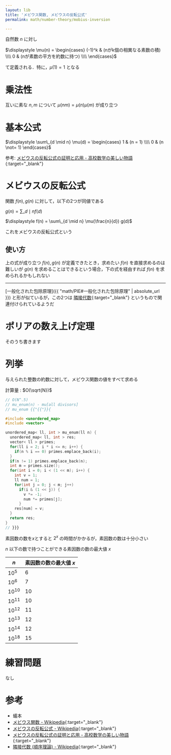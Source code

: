 ```yaml
---
layout: lib
title: 'メビウス関数, メビウスの反転公式'
permalink: math/number-theory/mobius-inversion

---
```



自然数 $n$ に対し

$\displaystyle \mu(n) = \begin{cases} (-1)^k & (nがk個の相異なる素数の積) \\\\ 0 & (nが素数の平方を約数に持つ) \\\\ \end{cases}$

て定義される．特に，$\mu(1) = 1$ となる

# 乗法性

互いに素な $n, m$ について $\mu(nm) = \mu(n)\mu(m)$ が成り立つ

# 基本公式

$\displaystyle \sum\_{d \mid n} \mu(d) = \begin{cases} 1 & (n = 1) \\\\ 0 & (n \not= 1) \end{cases}$

参考: [メビウスの反転公式の証明と応用 - 高校数学の美しい物語](https://mathtrain.jp/mobiusinversion){:target="_blank"}<!--_-->

# メビウスの反転公式

関数 $f(n), g(n)$ に対して，以下の2つが同値である

$\displaystyle g(n) = \sum\_{d \mid n} f(d)$

$\displaystyle f(n) = \sum\_{d \mid n} \mu(\frac{n}{d}) g(d)$

これをメビウスの反転公式という

## 使い方

上の式が成り立つ $f(n), g(n)$ が定義できたとき，求めたい $f(n)$ を直接求めるのは難しいが $g(n)$ を求めることはできるという場合，下の式を経由すれば $f(n)$ を求められるかもしれない

---

[一般化された包除原理]({{ "math/PIE#一般化された包除原理" | absolute_url }}) と形が似ているが，この2つは [隣接代数](https%3A%2F%2Fja.wikipedia.org%2Fwiki%2F%E9%9A%A3%E6%8E%A5%E4%BB%A3%E6%95%B0_%28%E9%A0%86%E5%BA%8F%E7%90%86%E8%AB%96%29){:target="_blank"}<!--_--> というもので関連付けられているようだ

# ポリアの数え上げ定理

そのうち書きます

# 列挙

与えられた整数の約数に対して，メビウス関数の値をすべて求める

計算量 : $O(\sqrt{N})$


```cpp
// O(N^.5)
// mu_enum(n) - mu[all divisors]
// mu_enum {{"{{"}}{

#include <unordered_map>
#include <vector>

unordered_map< ll, int > mu_enum(ll n) {
  unordered_map< ll, int > res;
  vector< ll > primes;
  for(ll i = 2; i * i <= n; i++) {
    if(n % i == 0) primes.emplace_back(i);
  }
  if(n != 1) primes.emplace_back(n);
  int m = primes.size();
  for(int i = 0; i < (1 << m); i++) {
    int v = 1;
    ll num = 1;
    for(int j = 0; j < m; j++)
      if(i & (1 << j)) {
        v *= -1;
        num *= primes[j];
      }
    res[num] = v;
  }
  return res;
}
// }}}
```


素因数の数を$x$とすると $2^x$ の時間がかかるが，素因数の数は十分小さい

$n$ 以下の数で持つことができる素因数の数の最大値 $x$

|$n$|素因数の数の最大値 $x$|
|--|--|
|$10^5$|6|
|$10^6$|7|
|$10^{10}$|10|
|$10^{11}$|10|
|$10^{12}$|11|
|$10^{13}$|12|
|$10^{14}$|12|
|$10^{18}$|15|


# 練習問題

なし

# 参考

* 蟻本
* [メビウス関数 - Wikipedia](https://ja.wikipedia.org/wiki/メビウス関数){:target="_blank"}<!--_-->
* [メビウスの反転公式 - Wikipedia](https://ja.wikipedia.org/wiki/メビウスの反転公式){:target="_blank"}<!--_-->
* [メビウスの反転公式の証明と応用 - 高校数学の美しい物語](https://mathtrain.jp/mobiusinversion){:target="_blank"}<!--_-->
* [隣接代数 (順序理論) - Wikipedia](https%3A%2F%2Fja.wikipedia.org%2Fwiki%2F%E9%9A%A3%E6%8E%A5%E4%BB%A3%E6%95%B0_%28%E9%A0%86%E5%BA%8F%E7%90%86%E8%AB%96%29){:target="_blank"}<!--_-->

